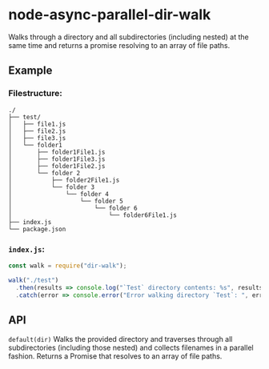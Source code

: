 # node-async-parallel-dir-walk
Walks through a directory and all subdirectories (including nested) at the same time and returns a promise resolving to an array of file paths.

## Example

### Filestructure:
```
./
├── test/
│   ├── file1.js
│   ├── file2.js
│   ├── file3.js
│   └── folder1
│       ├── folder1File1.js
│       ├── folder1File3.js
│       ├── folder1File2.js
│       └── folder 2
│           ├── folder2File1.js
│           └── folder 3
│               └── folder 4
│                   └── folder 5
│                       └── folder 6
│                           └── folder6File1.js
├── index.js
└── package.json
```

### `index.js`:
```js
const walk = require("dir-walk");

walk("./test")
  .then(results => console.log("`Test` directory contents: %s", results.join(", "))
  .catch(error => console.error("Error walking directory `Test`: ", error);
```

## API
`default(dir)`
Walks the provided directory and traverses through all subdirectories (including those nested) and collects filenames in a parallel fashion. Returns a Promise that resolves to an array of file paths.
